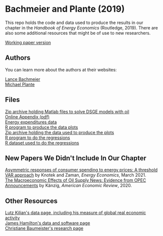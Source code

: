 # Bachmeier and Plante (2019)

This repo holds the code and data used to produce the results in our
chapter in the *Handbook of Energy Economics* (Routledge, 2019). There
are also some additional resources that might be of use to new
researchers.

[Working paper version](https://lancebachmeier.com/handbook_bachmeier_plante.pdf)

## Authors

You can learn more about the authors at their websites:

[Lance Bachmeier](https://lancebachmeier.com)  
[Michael Plante](https://sites.google.com/site/michaelplanteecon/)

## Files

[Zip archive holding Matlab files to solve DSGE models with oil](https://github.com/bachmeil/handbook/blob/master/DSGE_Codes.zip)  
[Online Appendix (pdf)](https://github.com/bachmeil/handbook/blob/master/handbook-appendix.pdf)  
[Energy expenditures data](https://github.com/bachmeil/handbook/blob/master/USEnergyExpenditures_Appendix.xlsx)  
[R program to produce the data plots](https://github.com/bachmeil/handbook/blob/master/handbook-graphs.R)  
[Zip archive holding the data used to produce the plots](https://github.com/bachmeil/handbook/blob/master/plotdata.zip)  
[R program to do the regressions](https://github.com/bachmeil/handbook/blob/master/handbook-regressions.R)  
[R dataset used to do the regressions](https://github.com/bachmeil/handbook/blob/master/quarterlymacro.RDS)  

## New Papers We Didn't Include In Our Chapter

[Asymmetric responses of consumer spending to energy prices: A threshold VAR approach](https://www.sciencedirect.com/science/article/pii/S0140988321000323) by Knotek and Zaman, *Energy Economics*, March 2021.  
[The Macroeconomic Effects of Oil Supply News: Evidence from OPEC Announcements](https://papers.ssrn.com/sol3/papers.cfm?abstract_id=3185839) by Känzig, *American Economic Review*, 2020.

## Other Resources

[Lutz Kilian's data page, including his measure of global real economic activity](https://sites.google.com/site/lkilian2019/research/data-sets)  
[James Hamilton's data and software page](https://econweb.ucsd.edu/~jhamilto/software.htm)  
[Christiane Baumeister's research page](https://sites.google.com/site/cjsbaumeister/research)  
